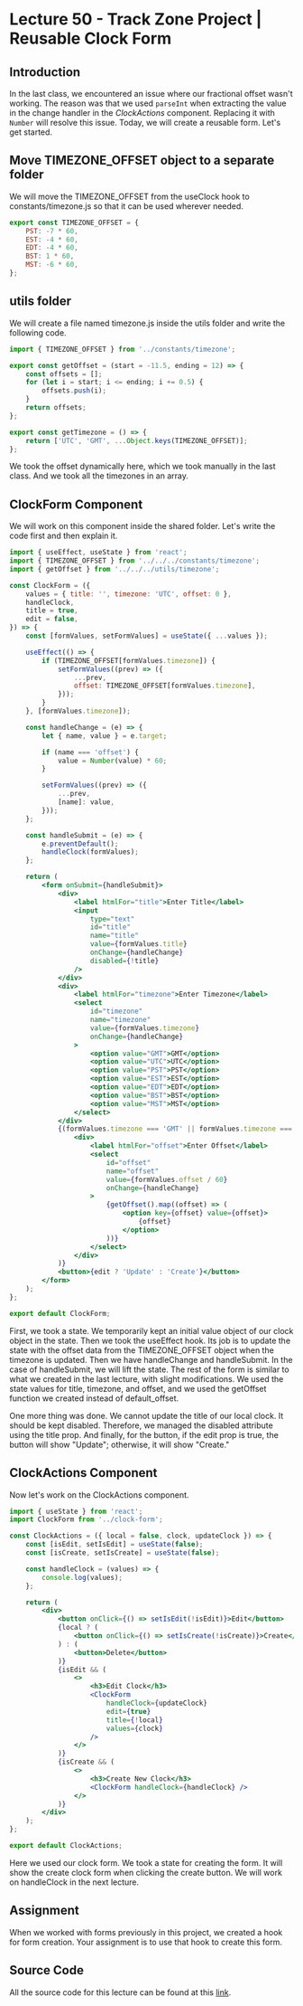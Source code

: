 
# Lecture 50 - Track Zone Project | Reusable Clock Form

## Introduction

In the last class, we encountered an issue where our fractional offset wasn't working. The reason was that we used `parseInt` when extracting the value in the change handler in the _ClockActions_ component. Replacing it with `Number` will resolve this issue. Today, we will create a reusable form. Let's get started.

## Move TIMEZONE_OFFSET object to a separate folder

We will move the TIMEZONE_OFFSET from the useClock hook to constants/timezone.js so that it can be used wherever needed.

```jsx
export const TIMEZONE_OFFSET = {
    PST: -7 * 60,
    EST: -4 * 60,
    EDT: -4 * 60,
    BST: 1 * 60,
    MST: -6 * 60,
};
```

## utils folder

We will create a file named timezone.js inside the utils folder and write the following code.

```js
import { TIMEZONE_OFFSET } from '../constants/timezone';

export const getOffset = (start = -11.5, ending = 12) => {
    const offsets = [];
    for (let i = start; i <= ending; i += 0.5) {
        offsets.push(i);
    }
    return offsets;
};

export const getTimezone = () => {
    return ['UTC', 'GMT', ...Object.keys(TIMEZONE_OFFSET)];
};
```

We took the offset dynamically here, which we took manually in the last class. And we took all the timezones in an array.

## ClockForm Component

We will work on this component inside the shared folder. Let's write the code first and then explain it.

```jsx
import { useEffect, useState } from 'react';
import { TIMEZONE_OFFSET } from '../../../constants/timezone';
import { getOffset } from '../../../utils/timezone';

const ClockForm = ({
    values = { title: '', timezone: 'UTC', offset: 0 },
    handleClock,
    title = true,
    edit = false,
}) => {
    const [formValues, setFormValues] = useState({ ...values });

    useEffect(() => {
        if (TIMEZONE_OFFSET[formValues.timezone]) {
            setFormValues((prev) => ({
                ...prev,
                offset: TIMEZONE_OFFSET[formValues.timezone],
            }));
        }
    }, [formValues.timezone]);

    const handleChange = (e) => {
        let { name, value } = e.target;

        if (name === 'offset') {
            value = Number(value) * 60;
        }

        setFormValues((prev) => ({
            ...prev,
            [name]: value,
        }));
    };

    const handleSubmit = (e) => {
        e.preventDefault();
        handleClock(formValues);
    };

    return (
        <form onSubmit={handleSubmit}>
            <div>
                <label htmlFor="title">Enter Title</label>
                <input
                    type="text"
                    id="title"
                    name="title"
                    value={formValues.title}
                    onChange={handleChange}
                    disabled={!title}
                />
            </div>
            <div>
                <label htmlFor="timezone">Enter Timezone</label>
                <select
                    id="timezone"
                    name="timezone"
                    value={formValues.timezone}
                    onChange={handleChange}
                >
                    <option value="GMT">GMT</option>
                    <option value="UTC">UTC</option>
                    <option value="PST">PST</option>
                    <option value="EST">EST</option>
                    <option value="EDT">EDT</option>
                    <option value="BST">BST</option>
                    <option value="MST">MST</option>
                </select>
            </div>
            {(formValues.timezone === 'GMT' || formValues.timezone === 'UTC') && (
                <div>
                    <label htmlFor="offset">Enter Offset</label>
                    <select
                        id="offset"
                        name="offset"
                        value={formValues.offset / 60}
                        onChange={handleChange}
                    >
                        {getOffset().map((offset) => (
                            <option key={offset} value={offset}>
                                {offset}
                            </option>
                        ))}
                    </select>
                </div>
            )}
            <button>{edit ? 'Update' : 'Create'}</button>
        </form>
    );
};

export default ClockForm;
```

First, we took a state. We temporarily kept an initial value object of our clock object in the state. Then we took the useEffect hook. Its job is to update the state with the offset data from the TIMEZONE_OFFSET object when the timezone is updated. Then we have handleChange and handleSubmit. In the case of handleSubmit, we will lift the state. The rest of the form is similar to what we created in the last lecture, with slight modifications. We used the state values for title, timezone, and offset, and we used the getOffset function we created instead of default_offset.

One more thing was done. We cannot update the title of our local clock. It should be kept disabled. Therefore, we managed the disabled attribute using the title prop. And finally, for the button, if the edit prop is true, the button will show "Update"; otherwise, it will show "Create."

## ClockActions Component

Now let's work on the ClockActions component.

```jsx
import { useState } from 'react';
import ClockForm from '../clock-form';

const ClockActions = ({ local = false, clock, updateClock }) => {
    const [isEdit, setIsEdit] = useState(false);
    const [isCreate, setIsCreate] = useState(false);

    const handleClock = (values) => {
        console.log(values);
    };

    return (
        <div>
            <button onClick={() => setIsEdit(!isEdit)}>Edit</button>
            {local ? (
                <button onClick={() => setIsCreate(!isCreate)}>Create</button>
            ) : (
                <button>Delete</button>
            )}
            {isEdit && (
                <>
                    <h3>Edit Clock</h3>
                    <ClockForm
                        handleClock={updateClock}
                        edit={true}
                        title={!local}
                        values={clock}
                    />
                </>
            )}
            {isCreate && (
                <>
                    <h3>Create New Clock</h3>
                    <ClockForm handleClock={handleClock} />
                </>
            )}
        </div>
    );
};

export default ClockActions;
```

Here we used our clock form. We took a state for creating the form. It will show the create clock form when clicking the create button. We will work on handleClock in the next lecture.

## Assignment

When we worked with forms previously in this project, we created a hook for form creation. Your assignment is to use that hook to create this form.


## Source Code

All the source code for this lecture can be found at this [link](https://github.com/mrhm-dev/full-stack-army/tree/master/src/lecture-50/track-zone).
